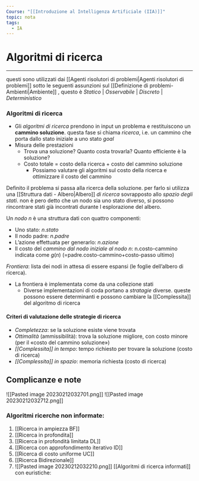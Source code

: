 ```yaml
---
Course: "[[Introduzione al Intelligenza Artificiale (IIA)]]"
topic: nota
tags:
  - IA
---
```


# Algoritmi di ricerca
---
questi sono utilizzati dai [[Agenti risolutori di problemi|Agenti risolutori di problemi]] sotto le seguenti  assunzioni sul [[Definizione di problemi-Ambienti|Ambiente]] , questo è
            _Statico_ | _Osservabile_ | _Discreto_ | _Deterministico_

### Algoritmi di ricerca
- Gli _algoritmi di ricerca_ prendono in input un problema e restituiscono un __cammino soluzione__. questa fase si chiama _ricerca_, i.e. un cammino che porta dallo stato iniziale a uno stato _goal_ 
- Misura delle prestazioni 
	- Trova una soluzione? Quanto costa trovarla? Quanto efficiente è la soluzione? 
	- Costo totale = costo della ricerca + costo del cammino soluzione
		- Possiamo valutare gli algoritmi sul costo della ricerca e ottimizzare il costo del cammino


Definito il problema si passa alla ricerca della soluzione. per farlo si utilizza una [[Struttura dati - Albero|Albero]] _di ricerca_ sovrapposto allo _spazio degli stati_. non è pero detto che un nodo sia uno stato diverso, si possono rincontrare stati già incontrati durante l esplorazione del albero.

Un _nodo_ $n$ è una struttura dati con quattro componenti: 
- Uno stato: $n.stato$ 
- Il nodo padre: $n.padre$
- L’azione effettuata per generarlo: $n.azione$ 
- Il costo del _cammino dal nodo iniziale al nodo_ $n$: n.costo-cammino indicata come $g(n)$ (=padre.costo-cammino+costo-passo ultimo)

 _Frontiera_: lista dei nodi in attesa di essere espansi (le foglie dell’albero di ricerca).  
- La frontiera è implementata come da una collezione stati
	- Diverse implementazioni di coda portano a _stratagie_ diverse. queste possono essere determinanti e possono cambiare la [[Complessita]] del algoritmo di ricerca  


#### Criteri di valutazione delle strategie di ricerca
- _Completezza_: se la soluzione esiste viene trovata 
- _Ottimalità_ (ammissibilità): trova la soluzione migliore, con costo minore (per il «costo del cammino soluzione») 
- _[[Complessita]] in tempo_: tempo richiesto per trovare la soluzione (costo di ricerca)
- _[[Complessita]] in spazio_: memoria richiesta (costo di ricerca)



## Complicanze  e note
![[Pasted image 20230212032701.png]]
![[Pasted image 20230212032712.png]]



### Algoritmi ricerche non informate:
1. [[Ricerca in ampiezza BF]]
2. [[Ricerca in profondita]] 
3. [[Ricerca in profondità limitata DL]] 
4. [[Ricerca con approfondimento iterativo ID]] 
5. [[Ricerca di costo uniforme UC]]
6. [[Ricerca Bidirezionale]]
7. ![[Pasted image 20230212032210.png]]
[[Algoritmi di ricerca informati]] con euristiche:

